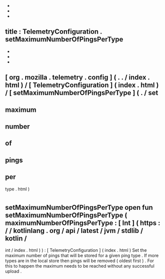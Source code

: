 -
-
-
title
:
TelemetryConfiguration
.
setMaximumNumberOfPingsPerType
-
-
-
-
[
org
.
mozilla
.
telemetry
.
config
]
(
.
.
/
index
.
html
)
/
[
TelemetryConfiguration
]
(
index
.
html
)
/
[
setMaximumNumberOfPingsPerType
]
(
.
/
set
-
maximum
-
number
-
of
-
pings
-
per
-
type
.
html
)
#
setMaximumNumberOfPingsPerType
open
fun
setMaximumNumberOfPingsPerType
(
maximumNumberOfPingsPerType
:
[
Int
]
(
https
:
/
/
kotlinlang
.
org
/
api
/
latest
/
jvm
/
stdlib
/
kotlin
/
-
int
/
index
.
html
)
)
:
[
TelemetryConfiguration
]
(
index
.
html
)
Set
the
maximum
number
of
pings
that
will
be
stored
for
a
given
ping
type
.
If
more
types
are
in
the
local
store
then
pings
will
be
removed
(
oldest
first
)
.
For
this
to
happen
the
maximum
needs
to
be
reached
without
any
successful
upload
.
